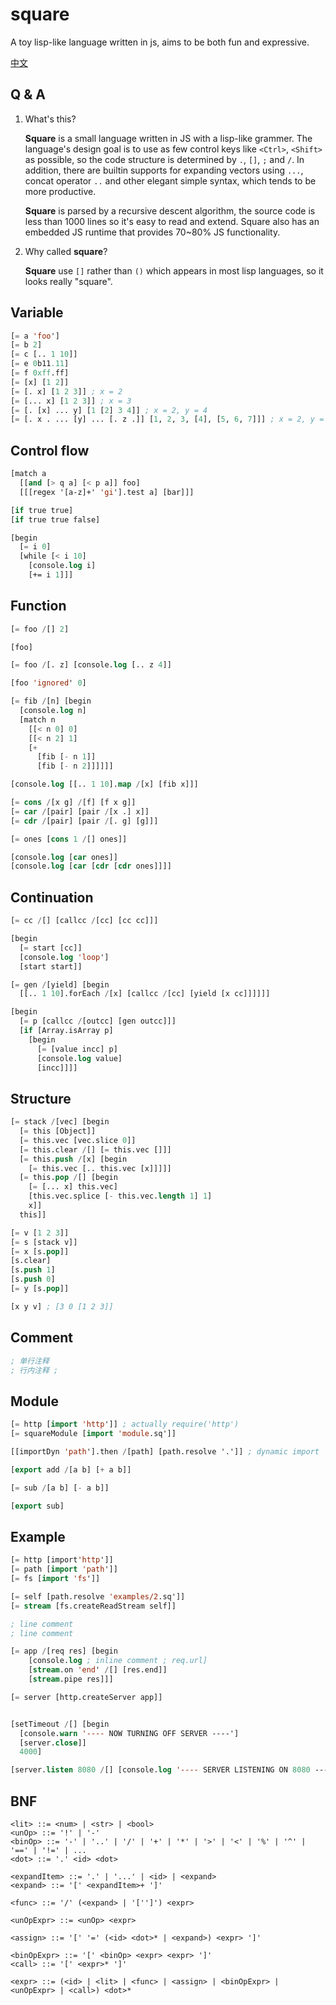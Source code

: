 # square

A toy lisp-like language written in js, aims to be both fun and expressive.

[中文](./README-CN.md)

## Q & A

1. What's this?

    **Square** is a small language written in JS with a lisp-like grammer. The language's design goal is to use as few control keys like `<Ctrl>`, `<Shift>` as possible, so the code structure is determined by `.`, `[]`, `;` and `/`. In addition, there are builtin supports for expanding vectors using `...`, concat operator `..` and other elegant simple syntax, which tends to be more productive.

    **Square** is parsed by a recursive descent algorithm, the source code is less than 1000 lines so it's easy to read and extend. Square also has an embedded JS runtime that provides 70~80% JS functionality.
  
2. Why called **square**?

    **Square** use `[]` rather than `()` which appears in most lisp languages, so it looks really "square".

## Variable

```lisp
[= a 'foo']
[= b 2]
[= c [.. 1 10]]
[= e 0b11.11]
[= f 0xff.ff]
[= [x] [1 2]]
[= [. x] [1 2 3]] ; x = 2
[= [... x] [1 2 3]] ; x = 3
[= [. [x] ... y] [1 [2] 3 4]] ; x = 2, y = 4
[= [. x . ... [y] ... [. z .]] [1, 2, 3, [4], [5, 6, 7]]] ; x = 2, y = 4, z = 6

```

## Control flow

```lisp
[match a
  [[and [> q a] [< p a]] foo]
  [[[regex '[a-z]+' 'gi'].test a] [bar]]]

[if true true]
[if true true false]

[begin 
  [= i 0]
  [while [< i 10]
    [console.log i]
    [+= i 1]]]
```

## Function

```lisp
[= foo /[] 2]

[foo]

[= foo /[. z] [console.log [.. z 4]]

[foo 'ignored' 0]

[= fib /[n] [begin
  [console.log n]
  [match n 
    [[< n 0] 0]
    [[< n 2] 1]
    [+ 
      [fib [- n 1]] 
      [fib [- n 2]]]]]]

[console.log [[.. 1 10].map /[x] [fib x]]]

[= cons /[x g] /[f] [f x g]]
[= car /[pair] [pair /[x .] x]]
[= cdr /[pair] [pair /[. g] [g]]]

[= ones [cons 1 /[] ones]]

[console.log [car ones]]
[console.log [car [cdr [cdr ones]]]]
```

## Continuation

```lisp
[= cc /[] [callcc /[cc] [cc cc]]]

[begin 
  [= start [cc]]
  [console.log 'loop']
  [start start]]

[= gen /[yield] [begin 
  [[.. 1 10].forEach /[x] [callcc /[cc] [yield [x cc]]]]]]

[begin 
  [= p [callcc /[outcc] [gen outcc]]]
  [if [Array.isArray p]
    [begin
      [= [value incc] p]
      [console.log value]
      [incc]]]]
```

## Structure

```lisp
[= stack /[vec] [begin 
  [= this [Object]]
  [= this.vec [vec.slice 0]]
  [= this.clear /[] [= this.vec []]]
  [= this.push /[x] [begin 
    [= this.vec [.. this.vec [x]]]]]
  [= this.pop /[] [begin
    [= [... x] this.vec]
    [this.vec.splice [- this.vec.length 1] 1]
    x]]
  this]]

[= v [1 2 3]]
[= s [stack v]]
[= x [s.pop]]
[s.clear]
[s.push 1]
[s.push 0]
[= y [s.pop]]

[x y v] ; [3 0 [1 2 3]]
```

## Comment

```lisp
; 单行注释
; 行内注释 ;
```

## Module

```lisp 
[= http [import 'http']] ; actually require('http')
[= squareModule [import 'module.sq']]

[[importDyn 'path'].then /[path] [path.resolve '.']] ; dynamic import

[export add /[a b] [+ a b]]

[= sub /[a b] [- a b]]

[export sub]
```

## Example

```lisp
[= http [import'http']]
[= path [import 'path']]
[= fs [import 'fs']]

[= self [path.resolve 'examples/2.sq']]
[= stream [fs.createReadStream self]]

; line comment
; line comment

[= app /[req res] [begin 
    [console.log ; inline comment ; req.url]
    [stream.on 'end' /[] [res.end]]
    [stream.pipe res]]]

[= server [http.createServer app]]


[setTimeout /[] [begin
  [console.warn '---- NOW TURNING OFF SERVER ----']
  [server.close]]
  4000]

[server.listen 8080 /[] [console.log '---- SERVER LISTENING ON 8080 ----']]
```

## BNF

```bnf
<lit> ::= <num> | <str> | <bool>
<unOp> ::= '!' | '-'
<binOp> ::= '-' | '..' | '/' | '+' | '*' | '>' | '<' | '%' | '^' | '==' | '!=' | ...
<dot> ::= '.' <id> <dot>

<expandItem> ::= '.' | '...' | <id> | <expand>
<expand> ::= '[' <expandItem>+ ']'

<func> ::= '/' (<expand> | '['']') <expr>

<unOpExpr> ::= <unOp> <expr> 

<assign> ::= '[' '=' (<id> <dot>* | <expand>) <expr> ']'

<binOpExpr> ::= '[' <binOp> <expr> <expr> ']'
<call> ::= '[' <expr>* ']' 

<expr> ::= (<id> | <lit> | <func> | <assign> | <binOpExpr> | <unOpExpr> | <call>) <dot>*
```
